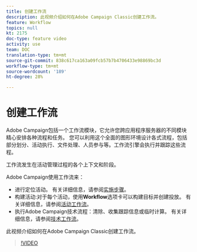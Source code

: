 ```yaml
---
title: 创建工作流
description: 此视频介绍如何在Adobe Campaign Classic创建工作流。
feature: Workflow
topics: null
kt: 2175
doc-type: feature video
activity: use
team: DOC
translation-type: tm+mt
source-git-commit: 838c617ca163a09fcb57b7b4706433e98869bc3d
workflow-type: tm+mt
source-wordcount: '189'
ht-degree: 28%

---
```



# 创建工作流

Adobe Campaign包括一个工作流模块，它允许您跨应用程序服务器的不同模块精心安排各种流程和任务。 您可以利用这个全面的图形环境设计各式流程，包括部分划分、活动执行、文件处理、人员参与等。工作流引擎会执行并跟踪这些流程。

工作流发生在活动管理过程的各个上下文和阶段。

Adobe Campaign使用工作流来：

* 进行定位活动。 有关详细信息，请参阅[实施步骤](https://docs.adobe.com/content/help/en/campaign-classic/using/automating-with-workflows/general-operation/building-a-workflow.html#Implementation_steps_)。
* 构建活动:对于每个活动，使用&#x200B;**Workflow**&#x200B;选项卡可以构建目标并创建投放。 有关详细信息，请参阅[活动工作流](https://docs.adobe.com/content/help/zh-Hans/campaign-classic/using/automating-with-workflows/general-operation/building-a-workflow.html#campaign-workflows)。
* 执行Adobe Campaign技术流程：清除、收集跟踪信息或临时计算。 有关详细信息，请参阅[技术工作流](https://docs.adobe.com/content/help/zh-Hans/campaign-classic/using/automating-with-workflows/general-operation/building-a-workflow.html#technical-workflows)。

此视频介绍如何在Adobe Campaign Classic创建工作流。

>[!VIDEO](https://video.tv.adobe.com/v/25559?quality=12)
